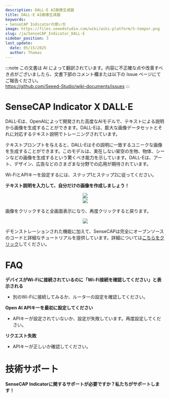 ```yaml
---
description: DALL·E AI画像生成器
title: DALL·E AI画像生成器
keywords:
- SenseCAP Indicatorの使い方
image: https://files.seeedstudio.com/wiki/wiki-platform/S-tempor.png
slug: /ja/SenseCAP_Indicator_DALL·E
sidebar_position: 3
last_update:
  date: 05/15/2025
  author: Thomas
---
```

:::note
この文書は AI によって翻訳されています。内容に不正確な点や改善すべき点がございましたら、文書下部のコメント欄または以下の Issue ページにてご報告ください。  
https://github.com/Seeed-Studio/wiki-documents/issues
:::

# **SenseCAP Indicator X DALL·E**

DALL-Eは、OpenAIによって開発された高度なAIモデルで、テキストによる説明から画像を生成することができます。DALL-Eは、膨大な画像データセットとそれに対応するテキスト説明でトレーニングされています。

テキストプロンプトを与えると、DALL-Eはその説明に一致するユニークな画像を生成することができます。このモデルは、実在しない架空の生物、物体、シーンなどの画像を生成するという驚くべき能力を示しています。DALL-Eは、アート、デザイン、広告などのさまざまな分野での応用が期待されています。

Wi-FiとAPIキーを設定するには、ステップ1とステップ2に従ってください。


**テキスト説明を入力して、自分だけの画像を作成しましょう！**

<div align="center"><img width={480} src="https://files.seeedstudio.com/wiki/SenseCAP/SenseCAP_Indicator/DALL1.png"/></div>



<div align="center"><img width={480} src="https://files.seeedstudio.com/wiki/SenseCAP/SenseCAP_Indicator/DALL2.png"/></div>

画像をクリックすると全画面表示になり、再度クリックすると戻ります。

<div align="center"><img width={480} src="https://files.seeedstudio.com/wiki/SenseCAP/SenseCAP_Indicator/dall2.png"/></div>


デモンストレーションされた機能に加えて、SenseCAPは完全にオープンソースのコードと詳細なチュートリアルを提供しています。詳細については[こちらをクリック](/SenseCAP_Indicator_ChatGPT)してください。



# **FAQ**



**デバイスがWi-Fiに接続されているのに「Wi-Fi接続を確認してください」と表示される**

- 別のWi-Fiに接続してみるか、ルーターの設定を確認してください。


**Open AI APIキーを最初に設定してください**

- APIキーが設定されていないか、設定が失敗しています。再度設定してください。


**リクエスト失敗**

- APIキーが正しいか確認してください。

# **技術サポート**

**SenseCAP Indicatorに関するサポートが必要ですか？私たちがサポートします！**

<div class="button_tech_support_container">
<a href="https://discord.com/invite/QqMgVwHT3X" class="button_tech_support_sensecap"></a>
<a href="https://support.sensecapmx.com/portal/en/home" class="button_tech_support_sensecap3"></a>
</div>

<div class="button_tech_support_container">
<a href="mailto:support@sensecapmx.com" class="button_tech_support_sensecap2"></a>
<a href="https://github.com/Seeed-Studio/wiki-documents/discussions/69" class="button_discussion"></a>
</div>